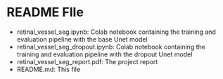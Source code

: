 # README FIle 
- retinal_vessel_seg.ipynb: Colab notebook containing the training and evaluation pipeline with the base Unet model
- retinal_vessel_seg_dropout.ipynb: Colab notebook containing the training and evaluation pipeline with the dropout Unet model
- retinal_vessel_seg_report.pdf: The project report 
- README.md: This file
